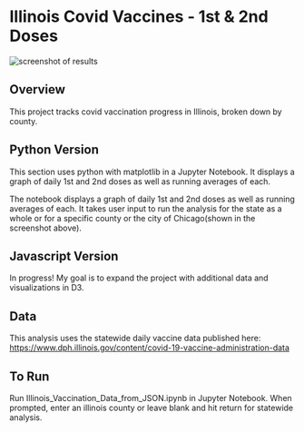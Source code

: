 # Illinois Covid Vaccines - 1st & 2nd Doses

![screenshot of results](https://user-images.githubusercontent.com/74382969/116957112-a6c79b00-ac5c-11eb-8d65-26a69db9f6a1.png)

## Overview

This project tracks covid vaccination progress in Illinois, broken down by county.

## Python Version

This section uses python with matplotlib in a Jupyter Notebook. It displays a graph of daily 1st and 2nd doses as well as running averages of each.

The notebook displays a graph of daily 1st and 2nd doses as well as running averages of each. It takes user input to run the analysis for the state as a whole or for a specific county or the city of Chicago(shown in the screenshot above).

## Javascript Version

In progress! My goal is to expand the project with additional data and visualizations in D3.

## Data

This analysis uses the statewide daily vaccine data published here: https://www.dph.illinois.gov/content/covid-19-vaccine-administration-data


## To Run

Run Illinois_Vaccination_Data_from_JSON.ipynb in Jupyter Notebook. When prompted, enter an illinois county or leave blank and hit return for statewide analysis.
